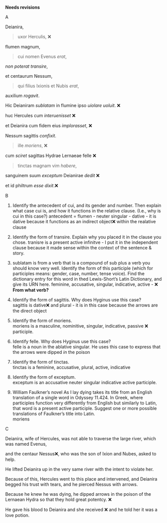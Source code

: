 **Needs revisions**

A  

Deianira, 
>uxor Herculis,  ❌

flumen magnum, 

>cui nomen Evenus *erat*,   

*non poterat transire*, 

et centaurum Nessum, 

>qui filius Ixionis et Nubis *erat*,   

auxilium *rogavit*. 

Hic Deianiram *sublatam* in flumine ipso *uiolare uoluit*. ❌

huc Hercules cum *interuenisset* ❌

et Deianira cum fidem eius *implorasset*, ❌

Nessum sagittis *confixit*.

>ille *moriens*,   ❌ 

cum *sciret* sagittas Hydrae Lernaeae felle  ❌

>tinctas magnam vim *habere*,   

sanguinem suum *exceptum* Deianirae *dedit* ❌

et id philtrum *esse dixit*.❌

B  

1. Identify the antecedent of cui, and its gender and number. Then explain what case cui is, and how it functions in the relative clause. (I.e., why is cui in this case?)
antecedent = flumen - neuter singular - dative - it is dative because it functions as an indirect object❌ within the realative clause  

2. Identify the form of transire. Explain why you placed it in the clause you chose.
tranisre is a present active infinitve - I put it in the independent clause because it made sense within the context of the sentence & story.  

3. sublatam is from a verb that is a compound of sub plus a verb you should know very well. Identify the form of this participle (which for participles means: gender, case, number, tense voice). Find the dictionary entry for this word in thed Lewis-Short’s Latin Dictionary, and give its URN here.
feminine, accusative, singular, indicative, active -  ❌ **From what verb?**

4. Identify the form of sagittis. Why does Hyginus use this case?  
sagittis is dative❌ and plural - it is in this case because the arrows are the direct object  

5. Identify the form of moriens.  
moriens is a masculine, nominitive, singular, indicative, passive ❌ participle.  

6. Identify felle. Why does Hyginus use this case?  
felle is a noun in the ablative singular. He uses this case to express that the arrows were dipped *in* the poison    

7. Identify the form of tinctas.  
tinctas is a feminine, accusative, plural, active, indicative  

8. Identify the form of exceptum.  
exceptum is an accusative neuter singular indicative active participle.

9. William Faulkner’s novel As I lay dying takes its title from an English translation of a single word in Odyssey 11.424. In Greek, where participles function very differently from English but similarly to Latin, that word is a present active participle. Suggest one or more possible translations of Faulkner’s title into Latin.  
moriens  

C  

Deianira, wife of Hercules, was not able to traverse the large river, which was named Evenus, 

and the centaur Nessus❌, who was the son of Ixion and Nubes, asked to help. 

He lifted Deianira up in the very same river with the intent to violate her. 

Because of this, Hercules went to this place and intervened, and Deianira begged his trust with tears, and he pierced Nessus with arrows.

Because he knew he was dying, he dipped arrows in the poison of the Lernaean Hydra so that they hold great potentcy. ❌

He gave his blood to Deianira 
and she received ❌ 
and he told her it was a love potion.
